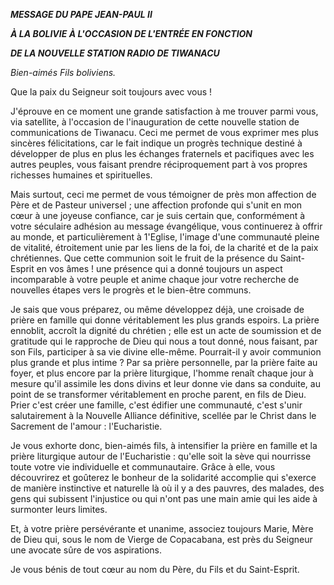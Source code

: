***MESSAGE DU PAPE JEAN-PAUL II***

***À LA BOLIVIE À L'OCCASION DE L'ENTRÉE EN FONCTION***

***DE LA NOUVELLE STATION RADIO DE TIWANACU***

*Bien-aimés Fils boliviens.*

Que la paix du Seigneur soit toujours avec vous !

J'éprouve en ce moment une grande satisfaction à me trouver parmi vous, via satellite, à l'occasion de l'inauguration de cette nouvelle station de communications de Tiwanacu. Ceci me permet de vous exprimer mes plus sincères félicitations, car le fait indique un progrès technique destiné à développer de plus en plus les échanges fraternels et pacifiques avec les autres peuples, vous faisant prendre réciproquement part à vos propres richesses humaines et spirituelles.

Mais surtout, ceci me permet de vous témoigner de près mon affection de Père et de Pasteur universel ; une affection profonde qui s'unit en mon cœur à une joyeuse confiance, car je suis certain que, conformément à votre séculaire adhésion au message évangélique, vous continuerez à offrir au monde, et particulièrement à 1'Eglise, l'image d'une communauté pleine de vitalité, étroitement unie par les liens de la foi, de la charité et de la paix chrétiennes. Que cette communion soit le fruit de la présence du Saint-Esprit en vos âmes ! une présence qui a donné toujours un aspect incomparable à votre peuple et anime chaque jour votre recherche de nouvelles étapes vers le progrès et le bien-être communs.

Je sais que vous préparez, ou même développez déjà, une croisade de prière en famille qui donne véritablement les plus grands espoirs. La prière ennoblit, accroît la dignité du chrétien ; elle est un acte de soumission et de gratitude qui le rapproche de Dieu qui nous a tout donné, nous faisant, par son Fils, participer à sa vie divine elle-même. Pourrait-il y avoir communion plus grande et plus intime ? Par sa prière personnelle, par la prière faite au foyer, et plus encore par la prière liturgique, l'homme renaît chaque jour à mesure qu'il assimile les dons divins et leur donne vie dans sa conduite, au point de se transformer véritablement en proche parent, en fils de Dieu. Prier c'est créer une famille, c'est édifier une communauté, c'est s'unir salutairement à la Nouvelle Alliance définitive, scellée par le Christ dans le Sacrement de l'amour : l'Eucharistie.

Je vous exhorte donc, bien-aimés fils, à intensifier la prière en famille et la prière liturgique autour de l'Eucharistie : qu'elle soit la sève qui nourrisse toute votre vie individuelle et communautaire. Grâce à elle, vous découvrirez et goûterez le bonheur de la solidarité accomplie qui s'exerce de manière instinctive et naturelle là où il y a des pauvres, des malades, des gens qui subissent l'injustice ou qui n'ont pas une main amie qui les aide à surmonter leurs limites.

Et, à votre prière persévérante et unanime, associez toujours Marie, Mère de Dieu qui, sous le nom de Vierge de Copacabana, est près du Seigneur une avocate sûre de vos aspirations.

Je vous bénis de tout cœur au nom du Père, du Fils et du Saint-Esprit.
